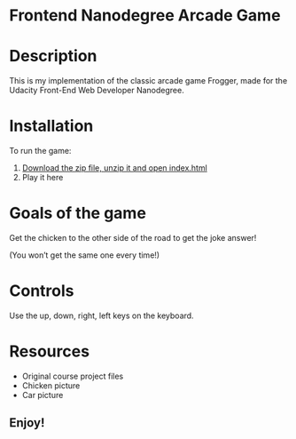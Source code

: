 Frontend Nanodegree Arcade Game
===============================
# Description
This is my implementation of the classic arcade game Frogger, made for the Udacity Front-End Web Developer Nanodegree.

# Installation
To run the game:
1. [Download the zip file, unzip it and open index.html](https://github.com/Fatima22x/frontend-nanodegree-arcade-game/archive/Frogger.zip)
2. Play it here

# Goals of the game
Get the chicken to the other side of the road to get the joke answer!

(You won’t get the same one every time!)

# Controls
Use the up, down, right, left keys on the keyboard.

# Resources
- Original course project files
- Chicken picture
- Car picture

## Enjoy!
